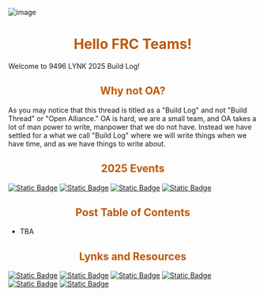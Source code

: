 ![image](https://i.postimg.cc/Njy9jFXF/Build-Log-20250111-144050-0000.png)

<div>
<div align="center">
<h1><span style="color:#bf5700">Hello FRC Teams!</span></h1>
</div>
Welcome to 9496 LYNK 2025 Build Log!


<div>
<div align="center">
<h2><span style="color:#bf5700">Why not OA?</span></h2>
</div>

As you may notice that this thread is titled as a "Build Log" and not "Build Thread" or "Open Alliance." OA is hard, we are a small team, and OA takes a lot of man power to write, manpower that we do not have. Instead we have settled for a what we call "Build Log" where we will write things when we have time, and as we have things to write about.

<div>
<div align="center">
<h2><span style="color:#bf5700">2025 Events</span></h2>
</div>

[![Static Badge](https://img.shields.io/badge/Week%201:%20Gainesville%20District%20Event%202025-na?style=for-the-badge&label=PCH&labelColor=bf5700&color=000000)](https://www.thebluealliance.com/event/2025gagai) 
[![Static Badge](https://img.shields.io/badge/Week%203:%20UNC%20Asheville%20District%20Event%202025-na?style=for-the-badge&label=FNC&labelColor=bf5700&color=000000)](https://www.thebluealliance.com/event/2025ncash) 
[![Static Badge](https://img.shields.io/badge/Week%204:%20Mecklenburg%20District%20Event%202025-na?style=for-the-badge&label=FNC&labelColor=bf5700&color=000000)](https://www.thebluealliance.com/event/2025ncmec) 
[![Static Badge](https://img.shields.io/badge/Week%206:%20North%20Carolina%20DCMP%202025-na?style=for-the-badge&label=FNC&labelColor=bf5700&color=000000)](https://www.thebluealliance.com/event/2025nccmp) 

<div>
<div align="center">
<h2><span style="color:#bf5700">Post Table of Contents</span></h2>
</div>

- TBA

<div>
<div align="center">
<h2><span style="color:#bf5700">Lynks and Resources</span></h2>
</div>

[![Static Badge](https://img.shields.io/badge/Team_Website-Lynk?style=for-the-badge&label=Lynk&labelColor=bf5700&color=000000)](https://lynkrobotics.org) 
[![Static Badge](https://img.shields.io/badge/Facebook-facebook?style=for-the-badge&logo=facebook&logoColor=000000&labelColor=bf5700&color=000000)](https://www.facebook.com/lynkfrc) 
[![Static Badge](https://img.shields.io/badge/Instagram-instagram?style=for-the-badge&logo=instagram&logoColor=000000&labelColor=bf5700&color=000000)](https://www.instagram.com/lynkfrc/) 
[![Static Badge](https://img.shields.io/badge/Github-github?style=for-the-badge&logo=github&logoColor=000000&labelColor=bf5700&color=000000)](https://github.com/LynkRobotics) 
[![Static Badge](https://img.shields.io/badge/Youtube-youtube?style=for-the-badge&logo=youtube&logoColor=000000&labelColor=bf5700&color=000000)](https://www.youtube.com/@LynkFRC/) 
[![Static Badge](https://img.shields.io/badge/Lynk_Library_Of_Knowledge-LLK?style=for-the-badge&label=LLK&labelColor=Bf5700&color=000000)](https://docs.lynkrobotics.org/)